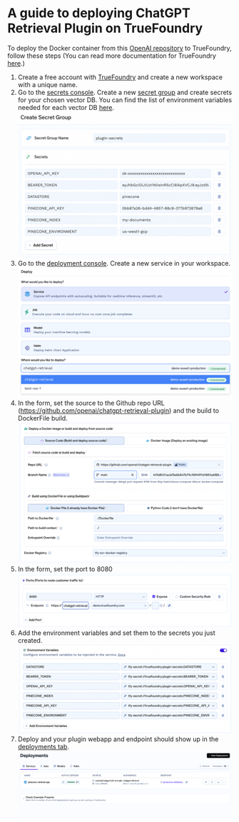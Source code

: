# A guide to deploying ChatGPT Retrieval Plugin on TrueFoundry

To deploy the Docker container from this [OpenAI repository](https://github.com/openai/chatgpt-retrieval-plugin) to TrueFoundry, follow these steps (You can read more documentation for TrueFoundry [here](https://docs.truefoundry.com).)
 1. Create a free account with [TrueFoundry](https://app.truefoundry.com/) and create a new workspace with a unique name.
 2. Go to the [secrets console](https://app.truefoundry.com/secrets). Create a new [secret group](https://docs.truefoundry.com/docs/secrets) and create secrets for your chosen vector DB. You can find the list of environment variables needed for each vector DB [here](https://github.com/openai/chatgpt-retrieval-plugin#choosing-a-vector-database).
    ![create secret group](./create-secret-group.png)
 3. Go to the [deployment console](https://app.truefoundry.com/deployments). Create a new service in your workspace.
    ![create service](./create-service.png)
 4. In the form, set the source to the Github repo URL (https://github.com/openai/chatgpt-retrieval-plugin) and the build to DockerFile build.
   ![source & build setting](./source-build.png)
 5. In the form, set the port to 8080
   ![port setting](./port-setting.png)
 6. Add the environment variables and set them to the secrets you just created.
   ![env setting](./setting-envs.png)
 7. Deploy and your plugin webapp and endpoint should show up in the [deployments tab](https://app.truefoundry.com/deployments).
![deployed service](./deployed-svc.png)

